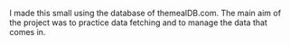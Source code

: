 I made this small using the database of themealDB.com. The main aim of the project was to practice data fetching and to manage the data that comes in.